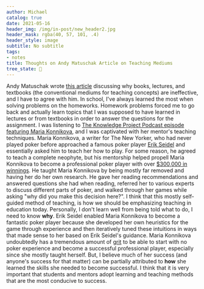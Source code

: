 ```yaml
---
author: Michael
catalog: true
date: 2021-05-16
header_img: /img/in-post/new_header2.jpg
header_mask: rgba(40, 57, 101, .4)
header_style: image
subtitle: No subtitle
tags:
- notes
title: Thoughts on Andy Matuschak Article on Teaching Mediums
tree_state: 🌱
---
```


Andy Matuschak wrote [this article](https://andymatuschak.org/books/) discussing why books, lectures, and textbooks (the conventional mediums for teaching concepts) are ineffective, and I have to agree with him. In school, I've always learned the most when solving problems on the homeworks. Homework problems forced me to go back and actually learn topics that I was supposed to have learned in lectures or from textbooks in order to answer the questions for the assignment. I was listening to [The Knowledge Project Podcast episode featuring Maria Konnikova](https://fs.blog/knowledge-project/maria-konnikova/), and I was captivated with her mentor's teaching techniques. Maria Konnikova, a writer for The New Yorker, who had never played poker before approached a famous poker player [Erik Seidel](https://en.wikipedia.org/wiki/Erik_Seidel) and essentially asked him to teach her how to play. For some reason, he agreed to teach a complete neophyte, but his mentorship helped propell Maria Konnikova to become a professional poker player with over [$300,000 in winnings](http://www.mariakonnikova.com/about/). He taught Maria Konnikova by being mostly far removed and having her do her own research. He gave her reading recommendations and answered questions she had when reading, referred her to various experts to discuss different parts of poker, and walked through her games while asking "why did you make this decision here?". I think that this mostly self-guided method of teaching, is how we should be emphasizing teaching in education today. Personally, I don't learn well from being told what to do, I need to know **why**. Erik Seidel enabled Maria Konnikova to become a fantastic poker player because she developed her own heuristics for the game through experience and then iteratively tuned these intuitions in ways that made sense to her based on Erik Seidel's guidance. Maria Konnikova undoubtedly has a tremendous amount of [grit](https://en.wikipedia.org/wiki/Grit_(personality_trait)) to be able to start with no poker experience and become a successful professional player, especially since she mostly taught herself. But, I believe much of her success (and anyone's success for that matter) can be partially attributed to **how** she learned the skills she needed to become successful. I think that it is very important that students and mentors adopt learning and teaching methods that are the most conducive to success.